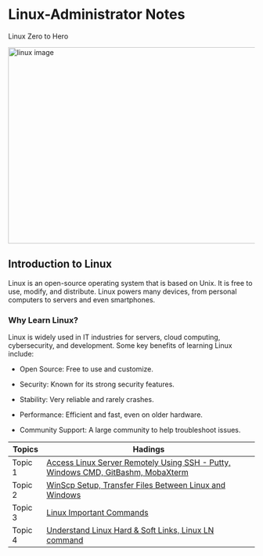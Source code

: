 # Linux-Administrator Notes
Linux Zero to Hero

<div>
  <img src="https://github.com/user-attachments/assets/e3c00888-844c-47a6-8184-f97dadc19a3a" alt="linux image" height=400 width=800>
</div>

## Introduction to Linux

Linux is an open-source operating system that is based on Unix. It is free to use, modify, and distribute. Linux powers many devices, from personal computers to servers and even smartphones.

### Why Learn Linux?

Linux is widely used in IT industries for servers, cloud computing, cybersecurity, and development. Some key benefits of learning Linux include:

+ Open Source: Free to use and customize.

+ Security: Known for its strong security features.

+ Stability: Very reliable and rarely crashes.

+ Performance: Efficient and fast, even on older hardware.

+ Community Support: A large community to help troubleshoot issues.


| Topics | Hadings |
|----------|----------|
| Topic 1    | [Access Linux Server Remotely Using SSH - Putty, Windows CMD, GitBashm, MobaXterm](https://github.com/CipherXAbhi/Linux-Tutorial/blob/f2411634d2f14ff5219176a223589e3abb6945b8/Access%20Linux%20Server%20Remotely%20Using%20SSH%20-%20Putty%20%7C%20Windows%20CMD%20%7C%20GitBash%20%7C%20MobaXterm/readme.md)   |
| Topic 2    | [WinScp Setup, Transfer Files Between Linux and Windows](https://github.com/CipherXAbhi/Linux-Tutorial/blob/95f2b233520028fa9d5aac53747be378d9a332da/WinScp%20Setup%20%7C%20Transfer%20Files%20Between%20Linux%20and%20Windows/readme.md)   |
| Topic 3    | [Linux Important Commands]()   |
| Topic 4    | [Understand Linux Hard & Soft Links, Linux LN command]()   |
